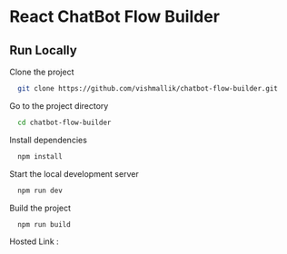 # React ChatBot Flow Builder

## Run Locally

Clone the project

```bash
  git clone https://github.com/vishmallik/chatbot-flow-builder.git
```

Go to the project directory

```bash
  cd chatbot-flow-builder
```

Install dependencies

```bash
  npm install
```

Start the local development server

```bash
  npm run dev
```

Build the project

```bash
  npm run build
```

Hosted Link :

